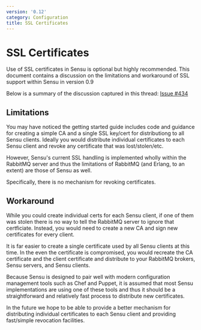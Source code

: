 ```yaml
---
version: '0.12'
category: Configuration
title: SSL Certificates
---
```


# SSL Certificates

Use of SSL certificates in Sensu is optional but highly recommended. This document
contains a discussion on the limitations and workaround of SSL support within
Sensu in version 0.9

Below is a summary of the discussion captured in this thread: [Issue #434](https://github.com/sensu/sensu/issues/434)

## Limitations

You may have noticed the getting started guide includes code and guidance for
creating a simple CA and a single SSL key/cert for distributiong to all Sensu clients.
Ideally you would distribute individual certificates to each Sensu client and revoke
any certificate that was lost/stolen/etc.

However, Sensu's current SSL handling is implemented wholly within the RabbitMQ server
and thus the limitations of RabbitMQ (and Erlang, to an extent) are those of Sensu as well.

Specifically, there is no mechanism for revoking certificates.

## Workaround

While you could create individual certs for each Sensu client, if one of them was stolen
there is no way to tell the RabbitMQ server to ignore that certficiate. Instead, you would
need to create a new CA and sign new certificates for every client.

It is far easier to create a single certificate used by all Sensu clients at this time.
In the even the certificate is compromised, you would recreate the CA certificate and the client
certificate and distribute to your RabbitMQ brokers, Sensu servers, and Sensu clients.

Because Sensu is designed to pair well with modern configuration management tools such as
Chef and Puppet, it is assumed that most Sensu implementations are using one of these tools
and thus it should be a straightforward and relatively fast process to distribute new
certificates.

In the future we hope to be able to provide a better mechanism for distributing
individual certificates to each Sensu client and providing fast/simple revocation
facilities.
